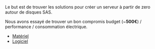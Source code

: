 Le but est de trouver les solutions pour créer un serveur à partir de zero autour de disques SAS.

Nous avons essayé de trouver un bon compromis budget (~**500€**) / performance / consommation électrique.

- [Matériel](./MATERIEL.md)
- [Logiciel](./LOGICIEL.md)
